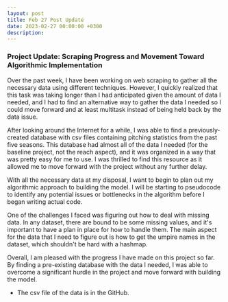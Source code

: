 ```yaml
---
layout: post
title: Feb 27 Post Update
date: 2023-02-27 00:00:00 +0300
description: 
---
```


### Project Update: Scraping Progress and Movement Toward Algorithmic Implementation

Over the past week, I have been working on web scraping to gather all the necessary data using different techniques. However, I quickly realized that this task was taking longer than I had anticipated given the amount of data I needed, and I had to find an alternative way to gather the data I needed so I could move forward and at least multitask instead of being held back by the data issue.

After looking around the Internet for a while, I was able to find a previously-created database with csv files containing pitching statistics from the past five seasons. This database had almost all of the data I needed (for the baseline project, not the reach aspect), and it was organized in a way that was pretty easy for me to use. I was thrilled to find this resource as it allowed me to move forward with the project without any further delay.

With all the necessary data at my disposal, I want to begin to plan out my algorithmic approach to building the model. I will be starting to pseudocode to identify any potential issues or bottlenecks in the algorithm before I began writing actual code.

One of the challenges I faced was figuring out how to deal with missing data. In any dataset, there are bound to be some missing values, and it's important to have a plan in place for how to handle them. The main aspect for the data that I need to figure out is how to get the umpire names in the dataset, which shouldn't be hard with a hashmap. 

Overall, I am pleased with the progress I have made on this project so far. By finding a pre-existing database with the data I needed, I was able to overcome a significant hurdle in the project and move forward with building the model. 

* The csv file of the data is in the GitHub.

